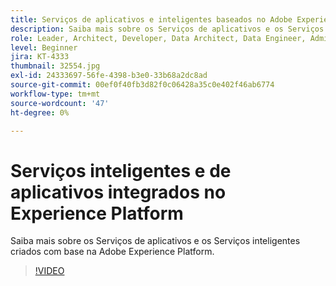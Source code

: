 ```yaml
---
title: Serviços de aplicativos e inteligentes baseados no Adobe Experience Platform
description: Saiba mais sobre os Serviços de aplicativos e os Serviços inteligentes criados com base na Adobe Experience Platform.
role: Leader, Architect, Developer, Data Architect, Data Engineer, Admin, User
level: Beginner
jira: KT-4333
thumbnail: 32554.jpg
exl-id: 24333697-56fe-4398-b3e0-33b68a2dc8ad
source-git-commit: 00ef0f40fb3d82f0c06428a35c0e402f46ab6774
workflow-type: tm+mt
source-wordcount: '47'
ht-degree: 0%

---
```


# Serviços inteligentes e de aplicativos integrados no Experience Platform

Saiba mais sobre os Serviços de aplicativos e os Serviços inteligentes criados com base na Adobe Experience Platform.

>[!VIDEO](https://video.tv.adobe.com/v/32554?learn=on)

